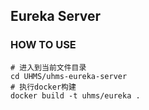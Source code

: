 ## Eureka Server

### HOW TO USE

```shell
# 进入到当前文件目录
cd UHMS/uhms-eureka-server
# 执行docker构建
docker build -t uhms/eureka .
```